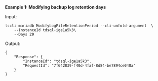 **Example 1: Modifying backup log retention days**



Input: 

```
tccli mariadb ModifyLogFileRetentionPeriod --cli-unfold-argument  \
    --InstanceId tdsql-ige1a5k3\
    --Days 29
```

Output: 
```
{
    "Response": {
        "InstanceId": "tdsql-ige1a5k3",
        "RequestId": "7f642839-f40d-4faf-8d84-be7894ce048a"
    }
}
```

